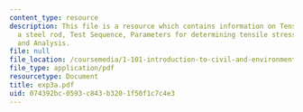 ```yaml
---
content_type: resource
description: This file is a resource which contains information on Tension Test of
  a steel rod, Test Sequence, Parameters for determining tensile stress and Data Collection
  and Analysis.
file: null
file_location: /coursemedia/1-101-introduction-to-civil-and-environmental-engineering-design-i-fall-2006/074392bc0593c843b3201f50f1c7c4e3_exp3a.pdf
file_type: application/pdf
resourcetype: Document
title: exp3a.pdf
uid: 074392bc-0593-c843-b320-1f50f1c7c4e3
---
```

